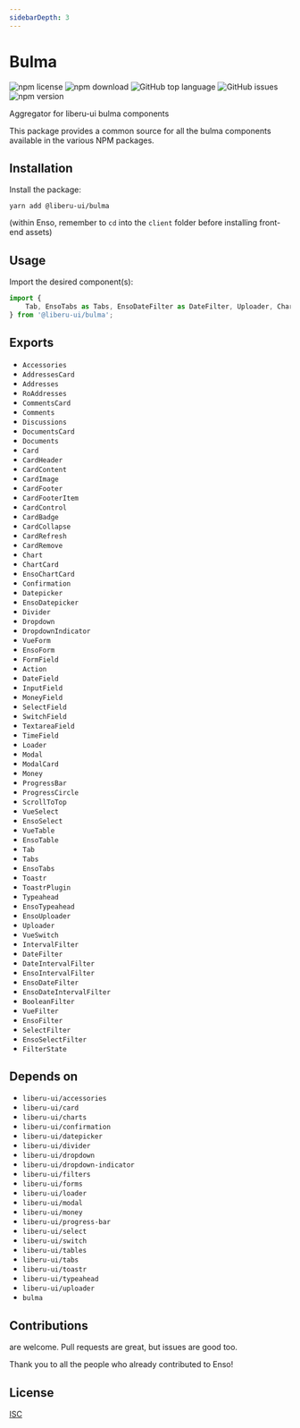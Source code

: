 ```yaml
---
sidebarDepth: 3
---
```


# Bulma

![npm license](https://img.shields.io/npm/l/@liberu-ui/bulma.svg) 
![npm download](https://img.shields.io/npm/dm/@liberu-ui/bulma.svg) 
![GitHub top language](https://img.shields.io/github/languages/top/liberu-ui/bulma.svg) 
![GitHub issues](https://img.shields.io/github/issues/liberu-ui/bulma.svg) 
![npm version](https://img.shields.io/npm/v/@liberu-ui/bulma.svg) 

Aggregator for liberu-ui bulma components

This package provides a common source for all the bulma components available in the various NPM packages.

## Installation

Install the package:
```
yarn add @liberu-ui/bulma
```

(within Enso, remember to `cd` into the `client` folder before installing front-end assets)

## Usage

Import the desired component(s):
```js
import {
    Tab, EnsoTabs as Tabs, EnsoDateFilter as DateFilter, Uploader, Chart,
} from '@liberu-ui/bulma';
```

## Exports

- `Accessories`
- `AddressesCard`
- `Addresses`
- `RoAddresses`
- `CommentsCard`
- `Comments`
- `Discussions`
- `DocumentsCard`
- `Documents`
- `Card`
- `CardHeader`
- `CardContent`
- `CardImage`
- `CardFooter`
- `CardFooterItem`
- `CardControl`
- `CardBadge`
- `CardCollapse`
- `CardRefresh`
- `CardRemove`
- `Chart`
- `ChartCard`
- `EnsoChartCard`
- `Confirmation`
- `Datepicker`
- `EnsoDatepicker`
- `Divider`
- `Dropdown`
- `DropdownIndicator`
- `VueForm`
- `EnsoForm`
- `FormField`
- `Action`
- `DateField`
- `InputField`
- `MoneyField`
- `SelectField`
- `SwitchField`
- `TextareaField`
- `TimeField`
- `Loader`
- `Modal`
- `ModalCard`
- `Money`
- `ProgressBar`
- `ProgressCircle`
- `ScrollToTop`
- `VueSelect`
- `EnsoSelect`
- `VueTable`
- `EnsoTable`
- `Tab`
- `Tabs`
- `EnsoTabs`
- `Toastr`
- `ToastrPlugin`
- `Typeahead`
- `EnsoTypeahead`
- `EnsoUploader`
- `Uploader`
- `VueSwitch`
- `IntervalFilter`
- `DateFilter`
- `DateIntervalFilter`
- `EnsoIntervalFilter`
- `EnsoDateFilter`
- `EnsoDateIntervalFilter`
- `BooleanFilter`
- `VueFilter`
- `EnsoFilter`
- `SelectFilter`
- `EnsoSelectFilter`
- `FilterState`

## Depends on

- `liberu-ui/accessories`
- `liberu-ui/card`
- `liberu-ui/charts`
- `liberu-ui/confirmation`
- `liberu-ui/datepicker`
- `liberu-ui/divider`
- `liberu-ui/dropdown`
- `liberu-ui/dropdown-indicator`
- `liberu-ui/filters`
- `liberu-ui/forms`
- `liberu-ui/loader`
- `liberu-ui/modal`
- `liberu-ui/money`
- `liberu-ui/progress-bar`
- `liberu-ui/select`
- `liberu-ui/switch`
- `liberu-ui/tables`
- `liberu-ui/tabs`
- `liberu-ui/toastr`
- `liberu-ui/typeahead`
- `liberu-ui/uploader`
- `bulma`

## Contributions

are welcome. Pull requests are great, but issues are good too.

Thank you to all the people who already contributed to Enso!

## License

[ISC](https://opliberuurce.org/licenses/ISC)
